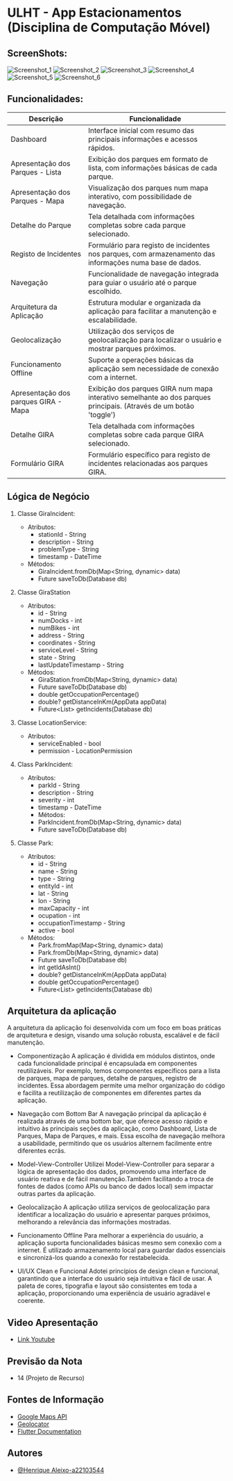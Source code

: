# ULHT - App Estacionamentos (Disciplina de Computação Móvel)

## ScreenShots:
![Screenshot_1](https://github.com/al3x-13/emel-parking-app-henrique/assets/95305819/e9f7ce79-1054-4c67-92c8-d5fad0244f2a)
![Screenshot_2](https://github.com/al3x-13/emel-parking-app-henrique/assets/95305819/a7ce1ec1-c793-49d7-8b35-ab08045fe426)
![Screenshot_3](https://github.com/al3x-13/emel-parking-app-henrique/assets/95305819/305e06e2-36c2-41f5-8e1e-29eb4eeccccf)
![Screenshot_4](https://github.com/al3x-13/emel-parking-app-henrique/assets/95305819/fcd2960b-f52a-4c11-8cec-0f96c0fa70eb)
![Screenshot_5](https://github.com/al3x-13/emel-parking-app-henrique/assets/95305819/22558975-def0-414f-8c8a-2e0f99ddb5c3)
![Screenshot_6](https://github.com/al3x-13/emel-parking-app-henrique/assets/95305819/548c41f8-4e45-4d0e-848a-22f274c36090)


## Funcionalidades:
| Descrição                        | Funcionalidade
|----------------------------------|----------------------------------
| Dashboard                        | Interface inicial com resumo das principais informações e acessos rápidos.
| Apresentação dos Parques - Lista | Exibição dos parques em formato de lista, com informações básicas de cada parque.
| Apresentação dos Parques - Mapa  | Visualização dos parques num mapa interativo, com possibilidade de navegação.
| Detalhe do Parque                | Tela detalhada com informações completas sobre cada parque selecionado.
| Registo de Incidentes            | Formulário para registo de incidentes nos parques, com armazenamento das informações numa base de dados.
| Navegação                        | Funcionalidade de navegação integrada para guiar o usuário até o parque escolhido.
| Arquitetura da Aplicação         | Estrutura modular e organizada da aplicação para facilitar a manutenção e escalabilidade.
| Geolocalização                   | Utilização dos serviços de geolocalização para localizar o usuário e mostrar parques próximos.
| Funcionamento Offline            | Suporte a operações básicas da aplicação sem necessidade de conexão com a internet.
| Apresentação dos parques GIRA - Mapa| Exibição dos parques GIRA num mapa interativo semelhante ao dos parques principais. (Através de um botão 'toggle')
| Detalhe GIRA                     |Tela detalhada com informações completas sobre cada parque GIRA selecionado.
| Formulário GIRA                  | Formulário específico para registo de incidentes relacionadas aos parques GIRA.

## Lógica de Negócio

1. Classe GiraIncident:
    - Atributos:
        * stationId - String
        * description - String
        * problemType - String
        * timestamp - DateTime
    - Métodos:
        * GiraIncident.fromDb(Map<String, dynamic> data)
        * Future<bool> saveToDb(Database db)

2. Classe GiraStation
    - Atributos:
        * id - String
        * numDocks - int
        * numBikes - int
        * address - String
        * coordinates - String
        * serviceLevel - String
        * state - String
        * lastUpdateTimestamp - String
    - Métodos:
        * GiraStation.fromDb(Map<String, dynamic> data)
        * Future<bool> saveToDb(Database db)
        * double getOccupationPercentage()
        * double? getDistanceInKm(AppData appData)
        * Future<List<GiraIncident>> getIncidents(Database db)

3. Classe LocationService:
    - Atributos:
        * serviceEnabled - bool
        * permission - LocationPermission

4. Class ParkIncident:
    - Atributos:
        * parkId - String
        * description - String
        * severity - int
        * timestamp - DateTime
        - Métodos:
        * ParkIncident.fromDb(Map<String, dynamic> data)
        * Future<bool> saveToDb(Database db)

5. Classe Park:
    - Atributos:
        * id - String
        * name - String
        * type - String
        * entityId - int
        * lat - String
        * lon - String
        * maxCapacity - int
        * ocupation - int
        * occupationTimestamp - String
        * active - bool
    - Métodos:
        * Park.fromMap(Map<String, dynamic> data)
        * Park.fromDb(Map<String, dynamic> data)
        * Future<bool> saveToDb(Database db)
        * int getIdAsInt()
        * double? getDistanceInKm(AppData appData)
        * double getOccupationPercentage()
        * Future<List<ParkIncident>> getIncidents(Database db) 

## Arquitetura da aplicação
A arquitetura da aplicação foi desenvolvida com um foco em boas práticas de arquitetura e design, visando uma solução robusta, escalável e de fácil manutenção. 

- Componentização
A aplicação é dividida em módulos distintos, onde cada funcionalidade principal é encapsulada em componentes reutilizáveis. Por exemplo, temos componentes específicos para a lista de parques, mapa de parques, detalhe de parques, registro de incidentes. Essa abordagem permite uma melhor organização do código e facilita a reutilização de componentes em diferentes partes da aplicação.

- Navegação com Bottom Bar
A navegação principal da aplicação é realizada através de uma bottom bar, que oferece acesso rápido e intuitivo às principais seções da aplicação, como Dashboard, Lista de Parques, Mapa de Parques, e mais. Essa escolha de navegação melhora a usabilidade, permitindo que os usuários alternem facilmente entre diferentes ecrãs.

- Model-View-Controller
Utilizei Model-View-Controller para separar a lógica de apresentação dos dados, promovendo uma interface de usuário reativa e de fácil manutenção.Também facilitando a troca de fontes de dados (como APIs ou banco de dados local) sem impactar outras partes da aplicação.

- Geolocalização
A aplicação utiliza serviços de geolocalização para identificar a localização do usuário e apresentar parques próximos, melhorando a relevância das informações mostradas.

- Funcionamento Offline
Para melhorar a experiência do usuário, a aplicação suporta funcionalidades básicas mesmo sem conexão com a internet. É utilizado armazenamento local para guardar dados essenciais e sincronizá-los quando a conexão for restabelecida.

- UI/UX Clean e Funcional
Adotei princípios de design clean e funcional, garantindo que a interface do usuário seja intuitiva e fácil de usar. A paleta de cores, tipografia e layout são consistentes em toda a aplicação, proporcionando uma experiência de usuário agradável e coerente.

## Video Apresentação
- [Link Youtube](https://youtu.be/Q6RF7s3jduU)

## Previsão da Nota
- 14 (Projeto de Recurso)

## Fontes de Informação
- [Google Maps API](https://developers.google.com/maps?hl=pt-br)
- [Geolocator](https://pub.dev/packages/geolocator)
- [Flutter Documentation](https://docs.flutter.dev/)

## Autores
- [@Henrique Aleixo-a22103544](https://github.com/Henrique-Aleixo)

